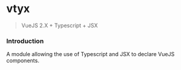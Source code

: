 # vtyx

> VueJS 2.X + Typescript + JSX

### Introduction

A module allowing the use of Typescript and JSX to declare VueJS components.
